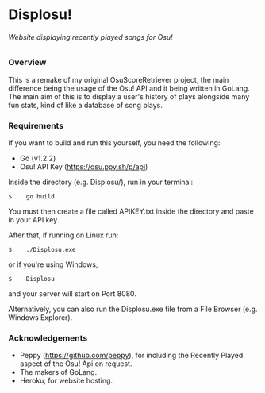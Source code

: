 # Displosu!
###### Website displaying recently played songs for Osu!

### Overview
This is a remake of my original OsuScoreRetriever project, the main difference being the usage of the Osu! API and it being written in GoLang. The main aim of this is to display a user's history of plays alongside many fun stats, kind of like a database of song plays.

### Requirements
If you want to build and run this yourself, you need the following:

- Go (v1.2.2)
- Osu! API Key (https://osu.ppy.sh/p/api)


Inside the directory (e.g. Displosu/), run in your terminal:

    $    go build

You must then create a file called APIKEY.txt inside the directory and paste in your API key.

After that, if running on Linux run:

    $    ./Displosu.exe

or if you're using Windows,

    $    Displosu

and your server will start on Port 8080.

Alternatively, you can also run the Displosu.exe file from a File Browser (e.g. Windows Explorer).

### Acknowledgements
- Peppy (https://github.com/peppy), for including the Recently Played aspect of the Osu! Api on request.
- The makers of GoLang.
- Heroku, for website hosting.
